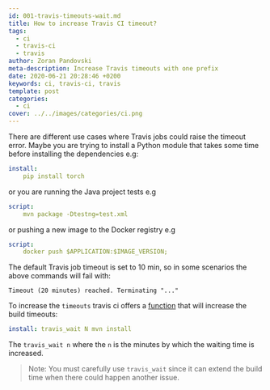 ```yaml
---
id: 001-travis-timeouts-wait.md
title: How to increase Travis CI timeout?
tags:
  - ci
  - travis-ci
  - travis
author: Zoran Pandovski
meta-description: Increase Travis timeouts with one prefix
date: 2020-06-21 20:28:46 +0200
keywords: ci, travis-ci, travis
template: post
categories:
  - ci
cover: ../../images/categories/ci.png
---
```


There are different use cases where Travis jobs could raise the timeout error. Maybe you are trying to install a Python module that takes some time before installing the dependencies e.g:

```yml
install:
    pip install torch
```
or you are running the Java project tests e.g

```yml
script:
    mvn package -Dtestng=test.xml
```
or pushing a new image to the Docker registry e.g

```yml
script:
    docker push $APPLICATION:$IMAGE_VERSION;
```

The default Travis job timeout is set to 10 min, so in some scenarios the above commands will fail with:

```
Timeout (20 minutes) reached. Terminating "..."
```

To increase the `timeouts` travis ci offers a [function](https://docs.travis-ci.com/user/common-build-problems/#build-times-out-because-no-output-was-received) that will increase the build timeouts:

```yml
install: travis_wait N mvn install
```

The `travis_wait n`  where the `n` is the minutes by which the waiting time is increased.

>Note: You must carefully use `travis_wait` since it can extend the build time when there could happen another issue.